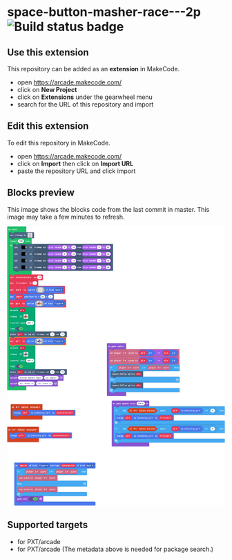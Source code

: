 # space-button-masher-race---2p ![Build status badge](https://github.com/adri314/space-button-masher-race---2p/workflows/MakeCode/badge.svg)



## Use this extension

This repository can be added as an **extension** in MakeCode.

* open https://arcade.makecode.com/
* click on **New Project**
* click on **Extensions** under the gearwheel menu
* search for the URL of this repository and import

## Edit this extension

To edit this repository in MakeCode.

* open https://arcade.makecode.com/
* click on **Import** then click on **Import URL**
* paste the repository URL and click import

## Blocks preview

This image shows the blocks code from the last commit in master.
This image may take a few minutes to refresh.

![A rendered view of the blocks](https://github.com/adri314/space-button-masher-race---2p/raw/master/.makecode/blocks.png)

## Supported targets

* for PXT/arcade
* for PXT/arcade
(The metadata above is needed for package search.)

